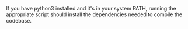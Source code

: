 If you have python3 installed and it's in your system PATH, running the appropriate script should install the dependencies needed to compile the codebase.
